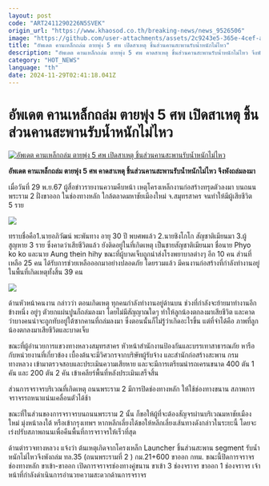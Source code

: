 ```yaml
---
layout: post
code: "ART2411290226N5SVEK"
origin_url: "https://www.khaosod.co.th/breaking-news/news_9526506"
image: "https://github.com/user-attachments/assets/2c9243e5-365e-4cef-a8ae-58d8a1c62746"
title: "อัพเดต คานเหล็กถล่ม ตายพุ่ง 5 ศพ เปิดสาเหตุ ชิ้นส่วนคานสะพานรับน้ำหนักไม่ไหว"
description: "อัพเดต คานเหล็กถล่ม ตายพุ่ง 5 ศพ คาดสาเหตุ ชิ้นส่วนคานสะพานรับน้ำหนักไม่ไหว จึงพังถล่มลงมา"
category: "HOT_NEWS"
language: "th"
date: 2024-11-29T02:41:18.041Z
---
```


# อัพเดต คานเหล็กถล่ม ตายพุ่ง 5 ศพ เปิดสาเหตุ ชิ้นส่วนคานสะพานรับน้ำหนักไม่ไหว

[![อัพเดต คานเหล็กถล่ม ตายพุ่ง 5 ศพ เปิดสาเหตุ ชิ้นส่วนคานสะพานรับน้ำหนักไม่ไหว](https://www.khaosod.co.th/wpapp/uploads/2024/11/kan-2.jpg "อัพเดต คานเหล็กถล่ม ตายพุ่ง 5 ศพ เปิดสาเหตุ ชิ้นส่วนคานสะพานรับน้ำหนักไม่ไหว")](https://www.khaosod.co.th/wpapp/uploads/2024/11/kan-2.jpg)

**อัพเดต คานเหล็กถล่ม ตายพุ่ง 5 ศพ คาดสาเหตุ ชิ้นส่วนคานสะพานรับน้ำหนักไม่ไหว จึงพังถล่มลงมา**

เมื่อวันที่ 29 พ.ย.67 ผู้สื่อข่าวรายงานความคืบหน้า เหตุโครงเหล็กงานก่อสร้างทรุดตัวลงมา บนถนนพระราม 2 ฝั่งขาออก ในช่องทางหลัก ใกล้ตลาดมหาชัยเมืองใหม่ จ.สมุทรสาคร จนทำให้มีผู้เสียชีวิต  
5 ราย

[![](https://www.khaosod.co.th/wpapp/uploads/2024/11/ASD_66-1-696x392.jpg)](https://www.khaosod.co.th/wpapp/uploads/2024/11/ASD_66-1.jpg)

ทราบชื่อคือ1.นายอภิวัฒน์ พะพันทาง อายุ 30 ปี พบศพแล้ว 2.นายชิงโกโก สัญชาติเมียนมา 3.ผู้สูญหาย 3 ราย ซึ่งคาดว่าเสียชีวิตแล้ว ยังติดอยู่ในที่เกิดเหตุ เป็นชายสัญชาติเมียนมา ชื่อนาย Phyo ko ko และนาย Aung thein hihy ขณะที่ผู้บาดเจ็บถูกนำส่งโรงพยาบาลต่างๆ อีก 10 คน ส่วนที่เหลือ 25 คน ได้รับการช่วยเหลือออกมาอย่างปลอดภัย โดยรวมแล้ว มีคนงานก่อสร้างที่กำลังทำงานอยู่ในพื้นที่เกิดเหตุทั้งสิ้น 39 คน

[![](https://www.khaosod.co.th/wpapp/uploads/2024/11/2-243-768x1024-1-696x598.jpg)](https://www.khaosod.co.th/wpapp/uploads/2024/11/2-243-768x1024-1.jpg)

ด้านหัวหน้าคนงาน กล่าวว่า ตอนเกิดเหตุ ทุกคนกำลังทำงานอยู่ด้านบน ช่วงที่กำลังจะย้ายมาทำงานอีกข้างหนึ่ง อยู่ๆ ตัวยกแผ่นปูนก็ถล่มลงมา โดยไม่มีสัญญาณใดๆ ทำให้ลูกน้องตกลงมาเสียชีวิต และคาดว่าบางคนน่าจะถูกทับอยู่ใต้ซากคานที่ถล่มลงมา ซึ่งตอนนั้นก็ไม่รู้ว่าเกิดอะไรขึ้น แต่ที่จำได้คือ ภาพที่ลูกน้องตกลงมาเสียชีวิตและบาดเจ็บ

ขณะที่ผู้อำนวยการแขวงทางหลวงสมุทรสาคร หัวหน้าสำนักงานป้องกันและบรรเทาสาธารณภัย หารือกับหน่วยงานที่เกี่ยวข้อง เบื้องต้นจะมีวิศวกรจากบริษัทผู้รับจ้าง และสำนักก่อสร้างสะพาน กรมทางหลวง เข้ามาตรวจสอบและประเมินความเสียหาย และจะมีการเตรียมนำรถเครนขนาด 400 ตัน 1 คัน และ 200 ตัน 2 คัน เข้าเคลียร์พื้นที่หลังประเมินเสร็จสิ้น

ส่วนการจราจรบริเวณที่เกิดเหตุ ถนนพระราม 2 มีการปิดช่องทางหลัก ให้ใช้ช่องทางขนาน สภาพการจราจรรถหนาแน่นเคลื่อนตัวได้ช้า

ขณะที่ในส่วนของการจราจรบนถนนพระราม 2 นั้น ก็ขอให้ผู้ที่จะต้องสัญจรผ่านบริเวณมหาชัยเมืองใหม่ มุ่งหน้าลงใต้ หรือเข้ากรุงเทพฯ หากหลีกเลี่ยงได้ขอให้หลีกเลี่ยงเส้นทางดังกล่าวในระยะนี้ โดยจะเร่งปรับสภาพถนนเพื่อคืนพื้นที่การจราจรให้เร็วที่สุด

ด้านตำรวจทางหลวง แจ้งว่า ต้นเหตุเกิดจากโครงเหล็ก Launcher ชิ้นส่วนสะพาน segment รับน้ำหนักไม่ไหวจึงพังถล่ม ทล.35 (ถนนพระรามที่ 2 ) กม.21+600 ขาออก กทม. ขณะนี้ปิดการจราจรช่องทางหลัก ขาเข้า-ขาออก เปิดการจราจรช่องทางคู่ขนาน ขาเข้า 3 ช่องจราจร ขาออก 1 ช่องจราจร เจ้าหน้าที่กำลังดำเนินการอำนวยความสะดวกด้านการจราจร



